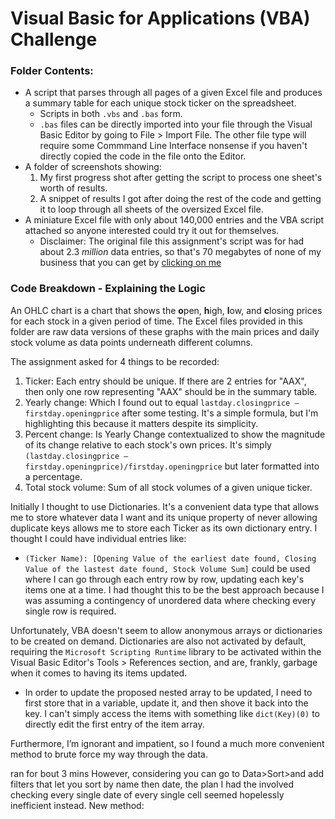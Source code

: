# Visual Basic for Applications (VBA) Challenge
### Folder Contents:
- A script that parses through all pages of a given Excel file and produces a summary table for each unique stock ticker on the spreadsheet.
  - Scripts in both `.vbs` and `.bas` form. 
  - `.bas` files can be directly imported into your file through the Visual Basic Editor by going to File > Import File. The other file type will require some Commmand Line Interface nonsense if you haven't directly copied the code in the file onto the Editor.
- A folder of screenshots showing:
  1. My first progress shot after getting the script to process one sheet's worth of results.
  2. A snippet of results I got after doing the rest of the code and getting it to loop through all sheets of the oversized Excel file.
- A miniature Excel file with only about 140,000 entries and the VBA script attached so anyone interested could try it out for themselves.
  - Disclaimer: The original file this assignment's script was for had about 2.3 *million* data entries, so that's 70 megabytes of none of my business that you can get by [clicking on me](https://static.bc-edx.com/data/dl-1-2/m2/lms/starter/Starter_Code.zip "Just saying, this IS 2.3 million rows of random data")

### Code Breakdown - Explaining the Logic
An OHLC chart is a chart that shows the **o**pen, **h**igh, **l**ow, and **c**losing prices for each stock in a given period of time. The Excel files provided in this folder are raw data versions of these graphs with the main prices and daily stock volume as data points underneath different columns.

The assignment asked for 4 things to be recorded:
1.	Ticker: Each entry should be unique. If there are 2 entries for "AAX", then only one row representing "AAX" should be in the summary table.
2.	Yearly change: Which I found out to equal `lastday.closingprice – firstday.openingprice` after some testing. It's a simple formula, but I'm highlighting this because it matters despite its simplicity.
3.	Percent change: Is Yearly Change contextualized to show the magnitude of its change relative to each stock's own prices. It's simply `(lastday.closingprice – firstday.openingprice)/firstday.openingprice` but later formatted into a percentage.
4.	Total stock volume: Sum of all stock volumes of a given unique ticker.

Initially I thought to use Dictionaries. It's a convenient data type that allows me to store whatever data I want and its unique property of never allowing duplicate keys allows me to store each Ticker as its own dictionary entry. I thought I could have individual entries like:
- `(Ticker Name): [Opening Value of the earliest date found, Closing Value of the lastest date found, Stock Volume Sum]` could be used where I can go through each entry row by row, updating each key's items one at a time. I had thought this to be the best approach because I was assuming a contingency of unordered data where checking every single row is required.

Unfortunately, VBA doesn't seem to allow anonymous arrays or dictionaries to be created on demand. Dictionaries are also not activated by default, requiring the `Microsoft Scripting Runtime` library to be activated within the Visual Basic Editor's Tools > References section, and are, frankly, garbage when it comes to having its items updated.
- In order to update the proposed nested array to be updated, I need to first store that in a variable, update it, and then shove it back into the key. I can't simply access the items with something like `dict(Key)(0)` to directly edit the first entry of the item array.

Furthermore, I’m ignorant and impatient, so I found a much more convenient method to brute force my way through the data.

ran for bout 3 mins
However, considering you can go to Data>Sort>and add filters that let you sort by name then date, the plan I had the involved checking every single date of every single cell seemed hopelessly inefficient instead.
New method:
